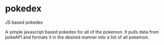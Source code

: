 # pokedex
JS based pokedex


A simple javascript based pokedex for all of the pokemon. It pulls data from pokeAPI and formats it in the desired manner into a list of all pokemon. 
